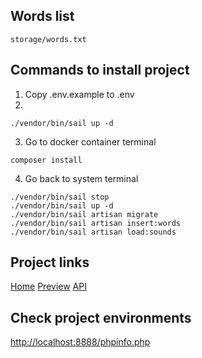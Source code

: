 ## Words list
```
storage/words.txt
```

## Commands to install project

1) Copy .env.example to .env
2)
```
./vendor/bin/sail up -d
```
3) Go to docker container terminal
```
composer install
```
4) Go back to system terminal
```
./vendor/bin/sail stop
./vendor/bin/sail up -d
./vendor/bin/sail artisan migrate
./vendor/bin/sail artisan insert:words
./vendor/bin/sail artisan load:sounds
```

## Project links
<a href="http://localhost:8888/">Home</a>
<a href="http://localhost:8888/preview">Preview</a>
<a href="http://localhost:8888/api/word">API</a>


## Check project environments
<a href="http://localhost:8888/phpinfo.php">http://localhost:8888/phpinfo.php</a>

